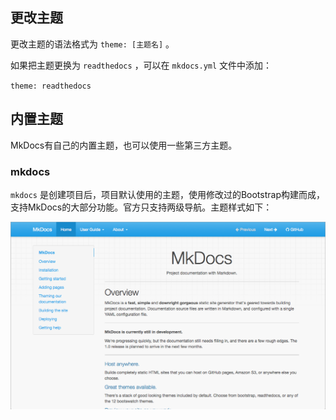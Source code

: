 ## 更改主题

更改主题的语法格式为 `theme: [主题名]` 。

如果把主题更换为 `readthedocs` ，可以在 `mkdocs.yml` 文件中添加：

 `theme: readthedocs`
 
## 内置主题

MkDocs有自己的内置主题，也可以使用一些第三方主题。

### mkdocs

 `mkdocs` 是创建项目后，项目默认使用的主题，使用修改过的Bootstrap构建而成，支持MkDocs的大部分功能。官方只支持两级导航。主题样式如下：

![mkdocs](mkdocs.png)


